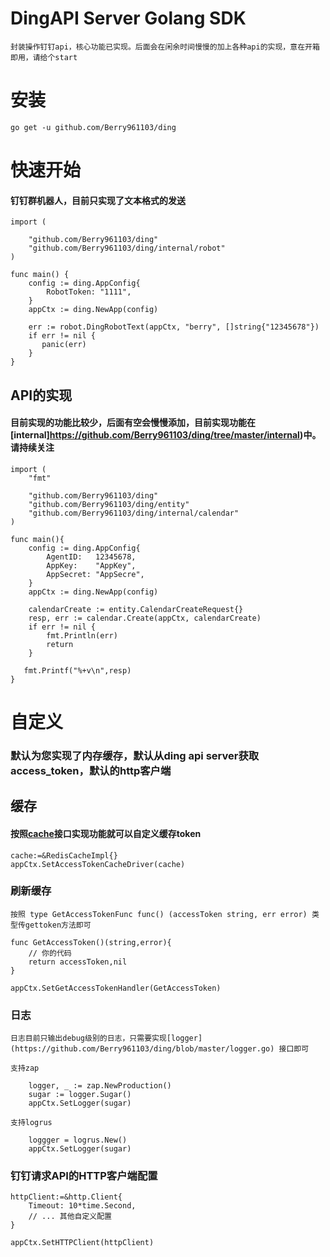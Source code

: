 # DingAPI Server Golang SDK
    封装操作钉钉api，核心功能已实现。后面会在闲余时间慢慢的加上各种api的实现，意在开箱即用，请给个start
# 安装

    go get -u github.com/Berry961103/ding
# 快速开始

#### 钉钉群机器人，目前只实现了文本格式的发送       

    import (
	
        "github.com/Berry961103/ding"
        "github.com/Berry961103/ding/internal/robot"
    )

    func main() {
        config := ding.AppConfig{
            RobotToken: "1111",
        }
        appCtx := ding.NewApp(config)

        err := robot.DingRobotText(appCtx, "berry", []string{"12345678"})
        if err != nil {
           panic(err)
        }
    }
## API的实现
#### 目前实现的功能比较少，后面有空会慢慢添加，目前实现功能在[internal]https://github.com/Berry961103/ding/tree/master/internal)中。请持续关注
    import (
        "fmt"

        "github.com/Berry961103/ding"
	    "github.com/Berry961103/ding/entity"
        "github.com/Berry961103/ding/internal/calendar"
    )

    func main(){
        config := ding.AppConfig{
            AgentID:   12345678,
            AppKey:    "AppKey",
            AppSecret: "AppSecre",
        }
        appCtx := ding.NewApp(config)

        calendarCreate := entity.CalendarCreateRequest{}
        resp, err := calendar.Create(appCtx, calendarCreate)
        if err != nil {
            fmt.Println(err)
            return
        }

       fmt.Printf("%+v\n",resp)    
    }

# 自定义
### 默认为您实现了内存缓存，默认从ding api server获取access_token，默认的http客户端

## 缓存
#### 按照[cache](https://github.com/Berry961103/ding/blob/master/cache/cache.go)接口实现功能就可以自定义缓存token

    cache:=&RedisCacheImpl{}
    appCtx.SetAccessTokenCacheDriver(cache)

### 刷新缓存
    按照 type GetAccessTokenFunc func() (accessToken string, err error) 类型传gettoken方法即可

    func GetAccessToken()(string,error){
        // 你的代码
        return accessToken,nil
    }

    appCtx.SetGetAccessTokenHandler(GetAccessToken)

### 日志

    日志目前只输出debug级别的日志，只需要实现[logger](https://github.com/Berry961103/ding/blob/master/logger.go) 接口即可

    支持zap

        logger, _ := zap.NewProduction()
        sugar := logger.Sugar()
        appCtx.SetLogger(sugar)

    支持logrus

        loggger = logrus.New() 
        appCtx.SetLogger(sugar)   

### 钉钉请求API的HTTP客户端配置

    httpClient:=&http.Client{
        Timeout: 10*time.Second,
        // ... 其他自定义配置
    }

    appCtx.SetHTTPClient(httpClient)



